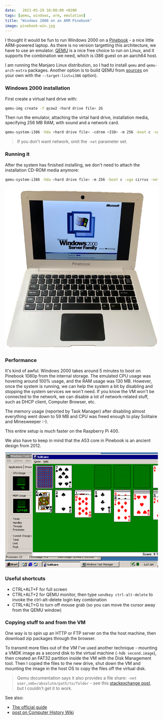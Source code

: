 ```yaml
---
date:   2021-05-29 10:00:00 +0200
tags: [qemu, windows, arm, emulation]
title: "Windows 2000 on an ARM Pinebook"
image: pinebook-win.jpg
---
```


I thought it would be fun to run Windows 2000 on a [Pinebook](https://www.pine64.org/pinebook/) - a nice little ARM-powered laptop. As there is no version targetting this architecture, we have to use an emulator. [QEMU](https://www.qemu.org) is a nice free choice to run on Linux, and it supports the combination we need, which is i386 guest on an aarch64 host.

I am running the Manjaro Linux distribution, so I had to install `qemu` and `qemu-arch-extra` packages. Another option is to build QEMU from [sources](https://www.qemu.org/download/#source) on your own with the `--target-list=i386` option).

### Windows 2000 installation

First create a virtual hard drive with:

```bash
qemu-img create -f qcow2 <hard drive file> 2G
```

Then run the emulator, attaching the virtal hard drive, installation media, specifying 256 MB RAM, with sound and a network card. 

```bash
qemu-system-i386 -hda <hard drive file> -cdrom <ISO> -m 256 -boot c -vga cirrus -net nic,model=rtl8139 -net user -usb -device sb16 -localtime 
 ```

> If you don't want network, omit the `-net` parameter set.

### Running it

After the system has finished installing, we don't need to attach the installation CD-ROM media anymore:

```bash
qemu-system-i386 -hda <hard drive file> -m 256 -boot c -vga cirrus -net nic,model=rtl8139 -net user -usb -device sb16 -localtime 
```

![boot process](pinebook-win.jpg)

### Performance

It's kind of awful. Windows 2000 takes around 5 minutes to boot on Pinebook 1080p from the internal storage. The emulated CPU usage was hovering around 100% usage, and the RAM usage was 130 MB. However, once the system is running, we can help the system a bit by disabling and stopping the system services we won't need. If you know the VM won't be connected to the network, we can disable a lot of network-related stuff, such as DHCP client, Computer Browser, etc. 

The memory usage (reported by Task Manager) after disabling almost everything went down to 59 MB and CPU was freed enough to play Solitaire and Minesweeper :-). 

This entire setup is much faster on the Raspberry Pi 400.

We also have to keep in mind that the A53 core in Pinebook is an ancient design from 2012. 

![Solitaire on Windows 2000](pinebook-solitaire.png)

### Useful shortcuts
- CTRL+ALT+F for full screen
- CTRL+ALT+2 for QEMU monitor, then type `sendkey ctrl-alt-delete` to invoke the ctrl-alt-delete login key combination
- CTRL+ALT+G to turn off mouse grab (so you can move the cursor away from the QEMU window)

### Copying stuff to and from the VM

One way is to spin up an HTTP or FTP server on the the host machine, then download zip packages through the browser.

To transmit more files out of the VM I've used another technique - mounting a VMDK image as a second disk to the virtual machine (`-hdb second.image`), then created an FAT32 partition inside the VM with the Disk Management tool. Then I copied the files to the new drive, shut down the VM and mounting the image in the host OS to copy the files off the virtual disk.

> Qemu documentation says it also provides a file share: `-net user,smb=/absolute/path/to/folder` - see this [stackexchange post](https://unix.stackexchange.com/questions/165554/shared-folder-between-qemu-windows-guest-and-linux-host), but I couldn't get it to work.


See also: 
- [The official guide](https://wiki.qemu.org/Windows2000)
- [post on Computer History Wiki](https://gunkies.org/wiki/Installing_Windows_2000_on_Qemu)